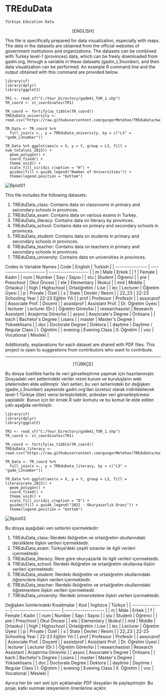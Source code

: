 # TREduData

`Türkiye Education Data`

<p align="center">
[ENGLISH]
</p>

This file is specifically prepared for data visualization, especially with maps. The data in the datasets are obtained from the official websites of government institutions and organizations. The datasets can be combined with Turkey level-1 (provinces) data, which can be freely downloaded from gadm.org, through a variable in these datasets (gadm_L3number), and then data visualization can be performed. An example R command line and the output obtained with this command are provided below.

```
library(sf)
library(dplyr)
library(ggplot2)

TR1 <- read_sf("C:/Your_Directory/gadm41_TUR_1.shp")
TR_coord <- st_coordinates(TR1)

TR_coord <- fortify(as_tibble(TR_coord))
TREduData_university <- read.csv("https://raw.githubusercontent.com/gungorMetehan/TREduData/main/TREduData_university.csv")

TR_Data <- TR_coord %>%
  full_join(x =., y = TREduData_university, by = c("L3" = "gadm_L3number"))

TR_Data %>% ggplot(aes(x = X, y = Y, group = L3, fill = num_totaluni_2023)) +
  geom_polygon() +
  coord_fixed() +
  theme_void() +
  scale_fill_viridis_c(option = "H") +
  guides(fill = guide_legend("Number of Universities")) +
  theme(legend.position = "bottom")
```
![Rplot01](https://github.com/gungorMetehan/TREduData/assets/102655648/67ce379f-aefb-4a82-8e39-865e8ad8b79e)

This file includes the following datasets:
1) TREduData_class: Contains data on classrooms in primary and secondary schools in provinces.
2) TREduData_exam: Contains data on various exams in Turkey.
3) TREduData_literacy: Contains data on literacy by provinces.
4) TREduData_school: Contains data on primary and secondary schools in provinces.
5) TREduData_student: Contains data on students in primary and secondary schools in provinces.
6) TREduData_teacher: Contains data on teachers in primary and secondary schools in provinces.
7) TREduData_university: Contains data on universities in provinces.

Codes in Variable Names
| Code             | English                  | Turkish              |
| ---------------- | ------------------------ | -------------------- |
| m                | Male                     | Erkek                |
| f                | Female                   | Kadın                |
| num              | Number                   | Sayı / Sayısı        |
| stu              | Student                  | Öğrenci              |
| pre              | Preschool                | Okul Öncesi          |
| ele              | Elementary               | İlkokul              |
| mid              | Middle                   | Ortaokul             |
| high             | Highschool               | Ortaöğretim / Lise   |
| lec              | Lecturer                 | Öğretim Üyesi        |
| p                | Private                  | Özel                 |
| s                | State                    | Devlet / Resmi       |
| 22_23            | 22-23 Schooling Year     | 22-23 Eğitim Yılı    |
| prof             | Professor                | Profesör             |
| assocprof        | Associate Prof.          | Doçent               |
| assistprof       | Assistant Prof.          | Dr. Öğretim Üyesi    |
| lecturer         | Lecturer (Dr.)           | Öğretim Görevlisi    |
| researchassist   | Research Assistant       | Araştırma Görevlisi  |
| assoc            | Associate's Degree       | Önlisans             |
| bach             | Bachelor's Degree        | Lisans               |
| master           | Master's Degree          | Yükseklisans         |
| doc              | Doctorate Degree         | Doktora              |
| daytime          | Daytime / Regular Class  | I. Öğretim           |
| evening          | Evening Class            | II. Öğretim          |
| voc              | Vocational               | Mesleki              |


Additionally, explanations for each dataset are shared with PDF files. This project is open to suggestions from contributors who want to contribute.


****
<p align="center">
[TÜRKÇE]
</p>

Bu dosya özellikle harita ile veri görselleştirme yapmak için hazırlanmıştır. Dosyadaki veri setlerindeki veriler resmi kurum ve kuruluşların web sitelerinden elde edilmiştir. Veri setleri, bu veri setlerindeki bir değişken (gadm_L3number) sayesinde gadm.org’dan ücretsiz olarak indirilebilecek level-1 Türkiye (iller) verisi birleştirilebilir, ardından veri görselleştirmesi yapılabilir. Bunun için bir örnek R satır komutu ve bu komut ile elde edilen çıktı aşağıda verilmiştir.

```
library(sf)
library(dplyr)
library(ggplot2)

TR1 <- read_sf("C:/Your_Directory/gadm41_TUR_1.shp")
TR_coord <- st_coordinates(TR1)

TR_coord <- fortify(as_tibble(TR_coord))
TREduData_literacy <- read.csv("https://raw.githubusercontent.com/gungorMetehan/TREduData/main/TREduData_literacy.csv")

TR_Data <- TR_coord %>%
  full_join(x =., y = TREduData_literacy, by = c("L3" = "gadm_L3number"))

TR_Data %>% ggplot(aes(x = X, y = Y, group = L3, fill = literacyrate_2022)) +
  geom_polygon() +
  coord_fixed() +
  theme_void() +
  scale_fill_viridis_c(option = "D") +
  guides(fill = guide_legend("2022 - Okuryazarlık Oranı")) +
  theme(legend.position = "bottom")
```
![Rplot02](https://github.com/gungorMetehan/TREduData/assets/102655648/6f8dd21a-399c-4fe4-addf-763d2b4e7729)

Bu dosya aşağıdaki veri setlerini içermektedir:
1) TREduData_class: İllerdeki ilköğretim ve ortaöğretim okullarındaki dersliklere ilişkin verileri içermektedir.
2) TREduData_exam: Türkiye’deki çeşitli sınavlar ile ilgili verileri içermektedir.
3) TREduData_literacy: İllere göre okuryazarlık ile ilgili verileri içermektedir.
4) TREduData_school: İllerdeki ilköğretim ve ortaöğretim okullarına ilişkin verileri içermektedir.
5) TREduData_student: İllerdeki ilköğretim ve ortaöğretim okullarındaki öğrencilere ilişkin verileri içermektedir.
6) TREduData_teacher: İllerdeki ilköğretim ve ortaöğretim okullarındaki öğretmenlere ilişkin verileri içermektedir.
7) TREduData_university: İllerdeki üniversitelere ilişkin verileri içermektedir.

Değişken İsimlerindeki Kısaltmalar
| Kod              | İngilizce                | Türkçe               |
| ---------------- | ------------------------ | -------------------- |
| m                | Male                     | Erkek                |
| f                | Female                   | Kadın                |
| num              | Number                   | Sayı / Sayısı        |
| stu              | Student                  | Öğrenci              |
| pre              | Preschool                | Okul Öncesi          |
| ele              | Elementary               | İlkokul              |
| mid              | Middle                   | Ortaokul             |
| high             | Highschool               | Ortaöğretim / Lise   |
| lec              | Lecturer                 | Öğretim Üyesi        |
| p                | Private                  | Özel                 |
| s                | State                    | Devlet / Resmi       |
| 22_23            | 22-23 Schooling Year     | 22-23 Eğitim Yılı    |
| prof             | Professor                | Profesör             |
| assocprof        | Associate Prof.          | Doçent               |
| assistprof       | Assistant Prof.          | Dr. Öğretim Üyesi    |
| lecturer         | Lecturer (Dr.)           | Öğretim Görevlisi    |
| researchassist   | Research Assistant       | Araştırma Görevlisi  |
| assoc            | Associate's Degree       | Önlisans             |
| bach             | Bachelor's Degree        | Lisans               |
| master           | Master's Degree          | Yükseklisans         |
| doc              | Doctorate Degree         | Doktora              |
| daytime          | Daytime / Regular Class  | I. Öğretim           |
| evening          | Evening Class            | II. Öğretim          |
| voc              | Vocational               | Mesleki              |

Ayrıca her bir veri seti için açıklamalar PDF dosyaları ile paylaşılmıştır. Bu proje, katkı sunmak isteyenlerin önerilerine açıktır.
